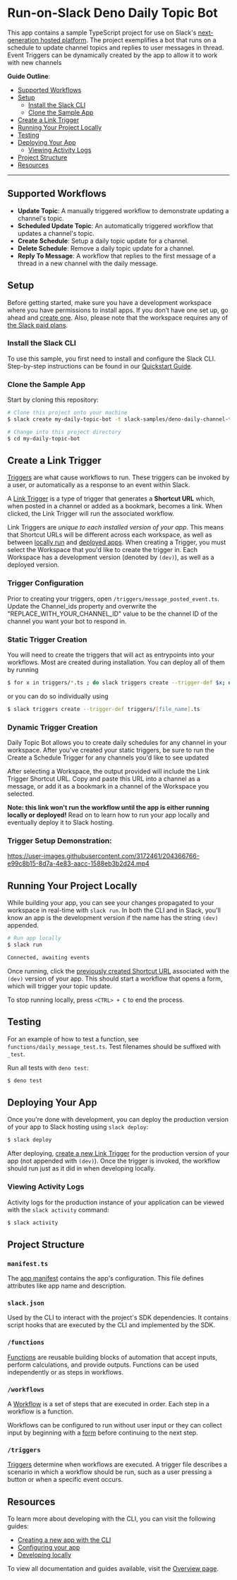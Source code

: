 # Run-on-Slack Deno Daily Topic Bot

This app contains a sample TypeScript project for use on Slack's
[next-generation hosted platform](https://api.slack.com/future). The project
exemplifies a bot that runs on a schedule to update channel topics and replies
to user messages in thread. Event Triggers can be dynamically created by the app
to allow it to work with new channels

**Guide Outline**:

- [Supported Workflows](#supported-workflows)
- [Setup](#setup)
  - [Install the Slack CLI](#install-the-slack-cli)
  - [Clone the Sample App](#clone-the-sample-app)
- [Create a Link Trigger](#create-a-link-trigger)
- [Running Your Project Locally](#running-your-project-locally)
- [Testing](#testing)
- [Deploying Your App](#deploying-your-app)
  - [Viewing Activity Logs](#viewing-activity-logs)
- [Project Structure](#project-structure)
- [Resources](#resources)

---

## Supported Workflows

- **Update Topic**: A manually triggered workflow to demonstrate updating a
  channel's topic.
- **Scheduled Update Topic**: An automatically triggered workflow that updates a
  channel's topic.
- **Create Schedule**: Setup a daily topic update for a channel.
- **Delete Schedule**: Remove a daily topic update for a channel.
- **Reply To Message**: A workflow that replies to the first message of a thread
  in a new channel with the daily message.

## Setup

Before getting started, make sure you have a development workspace where you
have permissions to install apps. If you don’t have one set up, go ahead and
[create one](https://slack.com/create). Also, please note that the workspace
requires any of [the Slack paid plans](https://slack.com/pricing).

### Install the Slack CLI

To use this sample, you first need to install and configure the Slack CLI.
Step-by-step instructions can be found in our
[Quickstart Guide](https://api.slack.com/future/quickstart).

### Clone the Sample App

Start by cloning this repository:

```zsh
# Clone this project onto your machine
$ slack create my-daily-topic-bot -t slack-samples/deno-daily-channel-topic

# Change into this project directory
$ cd my-daily-topic-bot
```

## Create a Link Trigger

[Triggers](https://api.slack.com/future/triggers) are what cause workflows to
run. These triggers can be invoked by a user, or automatically as a response to
an event within Slack.

A [Link Trigger](https://api.slack.com/future/triggers/link) is a type of
trigger that generates a **Shortcut URL** which, when posted in a channel or
added as a bookmark, becomes a link. When clicked, the Link Trigger will run the
associated workflow.

Link Triggers are _unique to each installed version of your app_. This means
that Shortcut URLs will be different across each workspace, as well as between
[locally run](#running-your-project-locally) and
[deployed apps](#deploying-your-app). When creating a Trigger, you must select
the Workspace that you'd like to create the trigger in. Each Workspace has a
development version (denoted by `(dev)`), as well as a deployed version.

### Trigger Configuration

Prior to creating your triggers, open `/triggers/message_posted_event.ts`.
Update the Channel_ids property and overwrite the "REPLACE_WITH_YOUR_CHANNEL_ID"
value to be the channel ID of the channel you want your bot to respond in.

### Static Trigger Creation

You will need to create the triggers that will act as entrypoints into your
workflows. Most are created during installation. You can deploy all of them by
running

```zsh
$ for x in triggers/*.ts ; do slack triggers create --trigger-def $x; done
```

or you can do so individually using

```zsh
$ slack triggers create --trigger-def triggers/[file_name].ts
```

### Dynamic Trigger Creation

Daily Topic Bot allows you to create daily schedules for any channel in your
workspace. After you've created your static triggers, be sure to run the Create
a Schedule Trigger for any channels you'd like to see updated

After selecting a Workspace, the output provided will include the Link Trigger
Shortcut URL. Copy and paste this URL into a channel as a message, or add it as
a bookmark in a channel of the Workspace you selected.

**Note: this link won't run the workflow until the app is either running locally
or deployed!** Read on to learn how to run your app locally and eventually
deploy it to Slack hosting.

### Trigger Setup Demonstration:

https://user-images.githubusercontent.com/3172461/204366766-e99c8b15-8d7a-4e83-aacc-1588eb3b2d24.mp4

## Running Your Project Locally

While building your app, you can see your changes propagated to your workspace
in real-time with `slack run`. In both the CLI and in Slack, you'll know an app
is the development version if the name has the string `(dev)` appended.

```zsh
# Run app locally
$ slack run

Connected, awaiting events
```

Once running, click the
[previously created Shortcut URL](#create-a-link-trigger) associated with the
`(dev)` version of your app. This should start a workflow that opens a form,
which will trigger your topic update.

To stop running locally, press `<CTRL> + C` to end the process.

## Testing

For an example of how to test a function, see `functions/daily_message_test.ts`.
Test filenames should be suffixed with `_test`.

Run all tests with `deno test`:

```zsh
$ deno test
```

## Deploying Your App

Once you're done with development, you can deploy the production version of your
app to Slack hosting using `slack deploy`:

```zsh
$ slack deploy
```

After deploying, [create a new Link Trigger](#create-a-link-trigger) for the
production version of your app (not appended with `(dev)`). Once the trigger is
invoked, the workflow should run just as it did in when developing locally.

### Viewing Activity Logs

Activity logs for the production instance of your application can be viewed with
the `slack activity` command:

```zsh
$ slack activity
```

## Project Structure

### `manifest.ts`

The [app manifest](https://api.slack.com/future/manifest) contains the app's
configuration. This file defines attributes like app name and description.

### `slack.json`

Used by the CLI to interact with the project's SDK dependencies. It contains
script hooks that are executed by the CLI and implemented by the SDK.

### `/functions`

[Functions](https://api.slack.com/future/functions) are reusable building blocks
of automation that accept inputs, perform calculations, and provide outputs.
Functions can be used independently or as steps in workflows.

### `/workflows`

A [Workflow](https://api.slack.com/future/workflows) is a set of steps that are
executed in order. Each step in a workflow is a function.

Workflows can be configured to run without user input or they can collect input
by beginning with a [form](https://api.slack.com/future/forms) before continuing
to the next step.

### `/triggers`

[Triggers](https://api.slack.com/future/triggers) determine when workflows are
executed. A trigger file describes a scenario in which a workflow should be run,
such as a user pressing a button or when a specific event occurs.

## Resources

To learn more about developing with the CLI, you can visit the following guides:

- [Creating a new app with the CLI](https://api.slack.com/future/create)
- [Configuring your app](https://api.slack.com/future/manifest)
- [Developing locally](https://api.slack.com/future/run)

To view all documentation and guides available, visit the
[Overview page](https://api.slack.com/future/overview).
